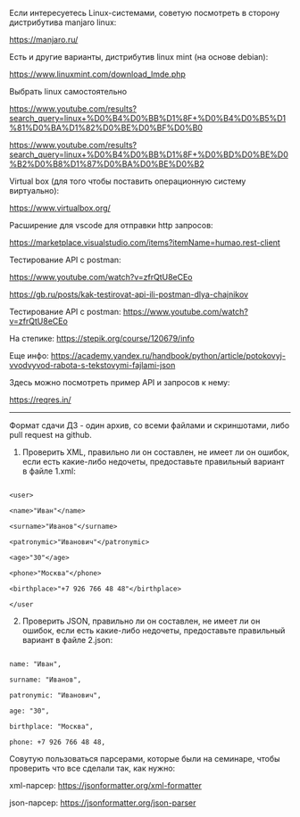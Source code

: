 Если интересуетесь Linux-системами, советую посмотреть в сторону дистрибутива manjaro linux:

https://manjaro.ru/

Есть и другие варианты, дистрибутив linux mint (на основе debian):

https://www.linuxmint.com/download_lmde.php

Выбрать linux самостоятельно

https://www.youtube.com/results?search_query=linux+%D0%B4%D0%BB%D1%8F+%D0%B4%D0%B5%D1%81%D0%BA%D1%82%D0%BE%D0%BF%D0%B0

https://www.youtube.com/results?search_query=linux+%D0%B4%D0%BB%D1%8F+%D0%BD%D0%BE%D0%B2%D0%B8%D1%87%D0%BA%D0%BE%D0%B2

Virtual box (для того чтобы поставить операционную систему виртуально):

https://www.virtualbox.org/

Расширение для vscode для отправки http запросов:

https://marketplace.visualstudio.com/items?itemName=humao.rest-client

Тестирование API c postman:

https://www.youtube.com/watch?v=zfrQtU8eCEo

https://gb.ru/posts/kak-testirovat-api-ili-postman-dlya-chajnikov

Тестирование API c postman: https://www.youtube.com/watch?v=zfrQtU8eCEo

На степике: https://stepik.org/course/120679/info

Еще инфо: https://academy.yandex.ru/handbook/python/article/potokovyj-vvodvyvod-rabota-s-tekstovymi-fajlami-json

Здесь можно посмотреть пример API и запросов к нему:

https://reqres.in/

--------------------------------------------------------------------------------------------------------------------------------------------------------------------

Формат сдачи ДЗ - один архив, со всеми файлами и скриншотами, либо pull request на github.

1. Проверить XML, правильно ли он составлен, не имеет ли он ошибок, если есть какие-либо недочеты, предоставьте правильный вариант в файле 1.xml:

```

<user>

<name>"Иван"</name>

<surname>"Иванов"</surname>

<patronymic>"Иванович"</patronymic>

<age>"30"</age>

<phone>"Москва"</phone>

<birthplace>"+7 926 766 48 48"</birthplace>

</user

```

2. Проверить JSON, правильно ли он составлен, не имеет ли он ошибок, если есть какие-либо недочеты, предоставьте правильный вариант в файле 2.json:

```

name: "Иван",

surname: "Иванов",

patronymic: "Иванович",

age: "30",

birthplace: "Москва",

phone: +7 926 766 48 48,

```

Совутую пользоваться парсерами, которые были на семинаре, чтобы проверить что все сделали так, как нужно:

xml-парсер: https://jsonformatter.org/xml-formatter

json-парсер: https://jsonformatter.org/json-parser
